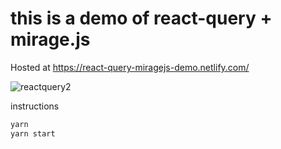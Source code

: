 # this is a demo of react-query + mirage.js

Hosted at https://react-query-miragejs-demo.netlify.com/

![reactquery2](https://user-images.githubusercontent.com/6764957/75601245-6cc29e00-5a87-11ea-80ab-1602c885f26b.gif)

instructions


```bash
yarn
yarn start
```
